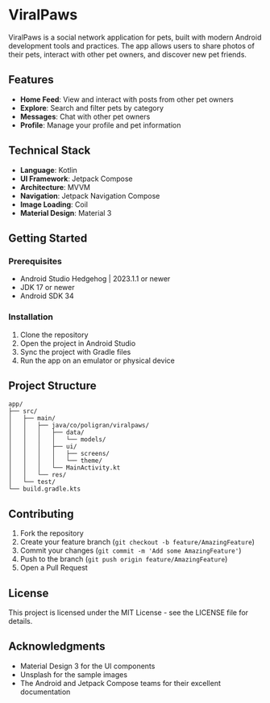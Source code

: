 # ViralPaws

ViralPaws is a social network application for pets, built with modern Android development tools and practices. The app allows users to share photos of their pets, interact with other pet owners, and discover new pet friends.

## Features

- **Home Feed**: View and interact with posts from other pet owners
- **Explore**: Search and filter pets by category
- **Messages**: Chat with other pet owners
- **Profile**: Manage your profile and pet information

## Technical Stack

- **Language**: Kotlin
- **UI Framework**: Jetpack Compose
- **Architecture**: MVVM
- **Navigation**: Jetpack Navigation Compose
- **Image Loading**: Coil
- **Material Design**: Material 3

## Getting Started

### Prerequisites

- Android Studio Hedgehog | 2023.1.1 or newer
- JDK 17 or newer
- Android SDK 34

### Installation

1. Clone the repository
2. Open the project in Android Studio
3. Sync the project with Gradle files
4. Run the app on an emulator or physical device

## Project Structure

```
app/
├── src/
│   ├── main/
│   │   ├── java/co/poligran/viralpaws/
│   │   │   ├── data/
│   │   │   │   └── models/
│   │   │   ├── ui/
│   │   │   │   ├── screens/
│   │   │   │   └── theme/
│   │   │   └── MainActivity.kt
│   │   └── res/
│   └── test/
└── build.gradle.kts
```

## Contributing

1. Fork the repository
2. Create your feature branch (`git checkout -b feature/AmazingFeature`)
3. Commit your changes (`git commit -m 'Add some AmazingFeature'`)
4. Push to the branch (`git push origin feature/AmazingFeature`)
5. Open a Pull Request

## License

This project is licensed under the MIT License - see the LICENSE file for details.

## Acknowledgments

- Material Design 3 for the UI components
- Unsplash for the sample images
- The Android and Jetpack Compose teams for their excellent documentation 